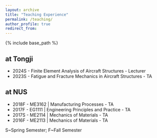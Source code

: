 ```yaml
---
layout: archive
title: "Teaching Experience"
permalink: /teaching/
author_profile: true
redirect_from:
---
```


{% include base_path %}

## at Tongji
- 2024S - Finite Element Analysis of Aircraft Structures - Lecturer
- 2023S - Fatigue and Fracture Mechanics in Aircraft Structures - TA

## at NUS
- 2018F - ME3162 | Manufacturing Processes - TA
- 2017F - EG1111 | Engineering Principles and Practice - TA
- 2017S - ME2114 | Mechanics of Materials - TA
- 2016F - ME2113 | Mechanics of Materials - TA

S~Spring Semester; F~Fall Semester

